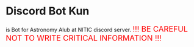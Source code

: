 # Discord Bot Kun
is Bot for Astronomy Alub at NITIC discord server.
<span style="color: red; font-size: 20;"> !!! BE CAREFUL NOT TO WRITE CRITICAL INFORMATION !!! </span>